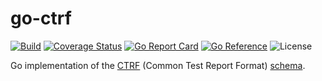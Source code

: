 # go-ctrf

[![Build](https://github.com/le-yams/go-ctrf/actions/workflows/build.yaml/badge.svg)](https://github.com/le-yams/go-ctrf/actions/workflows/build.yaml)
[![Coverage Status](https://coveralls.io/repos/github/le-yams/go-ctrf/badge.svg?branch=main&kill_cache=1)](https://coveralls.io/github/le-yams/go-ctrf?branch=main)
[![Go Report Card](https://goreportcard.com/badge/github.com/le-yams/go-ctrf)](https://goreportcard.com/report/github.com/le-yams/go-ctrf)
[![Go Reference](https://pkg.go.dev/badge/github.com/le-yams/go-ctrf.svg)](https://pkg.go.dev/github.com/le-yams/go-ctrf)
![License](https://img.shields.io/github/license/le-yams/go-ctrf)


Go implementation of the [CTRF](https://ctrf.io/) (Common Test Report Format) [schema](https://ctrf.io/docs/category/schema).
